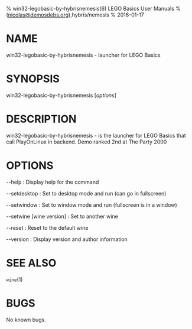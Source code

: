 % win32-legobasic-by-hybrisnemesis(6) LEGO Basics User Manuals
%  (nicolas@demosdebs.org),hybris/nemesis
% 2016-01-17

# NAME
win32-legobasic-by-hybrisnemesis - launcher for LEGO Basics

# SYNOPSIS
win32-legobasic-by-hybrisnemesis [*options*]

# DESCRIPTION
win32-legobasic-by-hybrisnemesis - is the launcher for LEGO Basics that call PlayOnLinux in backend.
Demo ranked 2nd at The Party 2000

# OPTIONS
\--help
:   Display help for the command

\--setdesktop
:   Set to desktop mode and run (can go in fullscreen)

\--setwindow
:   Set to window mode and run (fullscreen is in a window)

\--setwine [wine version]
:   Set to another wine

\--reset
:   Reset to the default wine

\--version
:   Display version and author information

# SEE ALSO
`wine`(1)

# BUGS
No known bugs.
